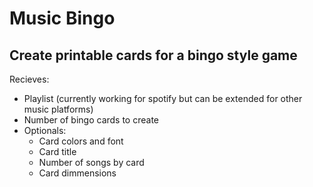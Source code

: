 # Music Bingo

## Create printable cards for a bingo style game

Recieves:

- Playlist (currently working for spotify but can be extended for other music platforms)
- Number of bingo cards to create
- Optionals:
  - Card colors and font
  - Card title
  - Number of songs by card
  - Card dimmensions
